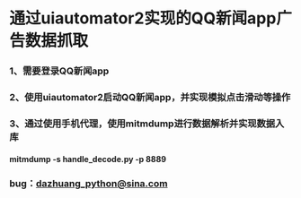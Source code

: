 # 通过uiautomator2实现的QQ新闻app广告数据抓取

### 1、需要登录QQ新闻app
### 2、使用uiautomator2启动QQ新闻app，并实现模拟点击滑动等操作
### 3、通过使用手机代理，使用mitmdump进行数据解析并实现数据入库
####   mitmdump -s handle_decode.py -p 8889

### bug：dazhuang_python@sina.com
